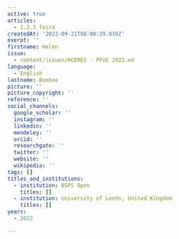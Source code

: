 ```yaml
---
active: true
articles:
  - 1.2.3_Teira
createdAt: '2022-09-21T08:08:29.816Z'
exerpt: ''
firstname: Helen
issue:
  - content/issues/HCERES - PFUE 2022.md
language:
  - English
lastname: Beebee
picture: ''
picture_copyright: ''
reference: ''
social_channels:
  google_scholar: ''
  instagram: ''
  linkedin: ''
  mendeley: ''
  orcid: ''
  researchgate: ''
  twitter: ''
  website: ''
  wikipedia: ''
tags: []
titles_and_institutions:
  - institution: BSPS Open
    titles: []
  - institution: University of Leeds, United Kingdom
    titles: []
years:
  - 2022

---
```

